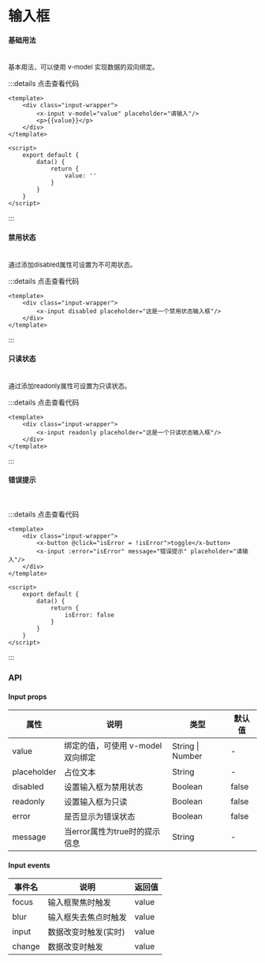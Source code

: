 # 输入框

#### 基础用法
<br />
<font size=2>基本用法，可以使用 v-model 实现数据的双向绑定。</font>
<input-base />

:::details 点击查看代码
```vue
<template>
    <div class="input-wrapper">
        <x-input v-model="value" placeholder="请输入"/>
        <p>{{value}}</p>
    </div>
</template>

<script>
    export default {
        data() {
            return {
                value: ''
            }
        }
    }
</script>
```
:::

#### 禁用状态
<br />
<font size=2>通过添加disabled属性可设置为不可用状态。</font>
<input-disabled />

:::details 点击查看代码
```vue
<template>
    <div class="input-wrapper">
        <x-input disabled placeholder="这是一个禁用状态输入框"/>
    </div>
</template>
```
:::

#### 只读状态
<br />
<font size=2>通过添加readonly属性可设置为只读状态。</font>
<input-readonly />

:::details 点击查看代码
```vue
<template>
    <div class="input-wrapper">
        <x-input readonly placeholder="这是一个只读状态输入框"/>
    </div>
</template>
```
:::

#### 错误提示
<br />
<input-error />

:::details 点击查看代码
```vue
<template>
    <div class="input-wrapper">
        <x-button @click="isError = !isError">toggle</x-button>
        <x-input :error="isError" message="错误提示" placeholder="请输入"/>
    </div>
</template>

<script>
    export default {
        data() {
            return {
                isError: false
            }
        }
    }
</script>
```
:::

### API
#### Input props
| 属性 | 说明   | 类型 | 默认值 |
| ----- | --------- | ----------- | ------- |
| value | 绑定的值，可使用 v-model 双向绑定 | String \| Number | - |
| placeholder | 占位文本 | String  | - |
| disabled | 设置输入框为禁用状态 | Boolean | false |
| readonly | 设置输入框为只读 | Boolean | false |
| error | 是否显示为错误状态 | Boolean | false |
| message | 当error属性为true时的提示信息 | String | - |

#### Input events
| 事件名 | 说明   | 返回值 |
| ----- | --------- | ----------- |
| focus | 输入框聚焦时触发 | value |
| blur | 输入框失去焦点时触发 | value |
| input | 数据改变时触发(实时) | value |
| change | 数据改变时触发 | value |